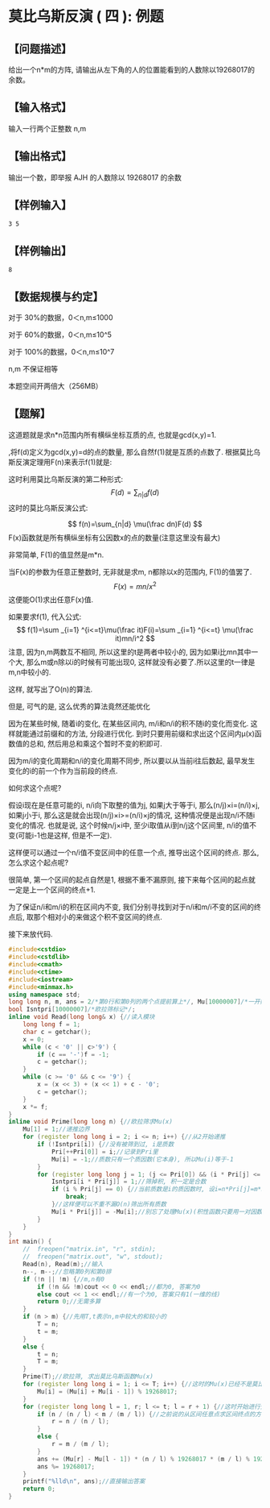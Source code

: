 # 莫比乌斯反演 ( 四 ): 例题

## 【问题描述】

给出一个n*m的方阵, 请输出从左下角的人的位置能看到的人数除以19268017的余数。

## 【输入格式】

输入一行两个正整数 n,m

## 【输出格式】

输出一个数，即举报 AJH 的人数除以 19268017 的余数

## 【样例输入】

```
3 5
```

## 【样例输出】

```
8
```

## 【数据规模与约定】

对于 30%的数据，0＜n,m≤1000

对于 60%的数据，0＜n,m≤10^5

对于 100%的数据，0＜n,m≤10^7

n,m 不保证相等

本题空间开两倍大（256MB）

## 【题解】

这道题就是求n*n范围内所有横纵坐标互质的点, 也就是gcd(x,y)=1.

,将f(d)定义为gcd(x,y)=d的点的数量, 那么自然f(1)就是互质的点数了. 根据莫比乌斯反演定理用F(n)来表示f(1)就是:

这时利用莫比乌斯反演的第二种形式:
$$
F(d)=\sum _{n|d} f(d)
$$
这时的莫比乌斯反演公式:


$$
f(n)=\sum_{n|d} \mu(\frac dn)F(d)
$$
F(x)函数就是所有横纵坐标有公因数x的点的数量(注意这里没有最大)

非常简单, F(1)的值显然是m*n.

当F(x)的参数为任意正整数时, 无非就是求m, n都除以x的范围内, F(1)的值罢了.
$$
F(x)=mn/x^2
$$
这便能O(1)求出任意F(x)值.

如果要求f(1), 代入公式:
$$
f(1)=\sum _{i=1} ^{i<=t}\mu(\frac it)F(i)=\sum _{i=1} ^{i<=t} \mu(\frac it)mn/i^2
$$
注意, 因为n,m两数互不相同, 所以这里的t是两者中较小的, 因为如果i比mn其中一个大, 那么m或n除以i的时候有可能出现0, 这样就没有必要了.所以这里的t一律是m,n中较小的.

这样, 就写出了O(n)的算法.

但是, 可气的是, 这么优秀的算法竟然还能优化

因为在某些时候, 随着i的变化, 在某些区间内, m/i和n/i的积不随i的变化而变化. 这样就能通过前缀和的方法, 分段进行优化. 到时只要用前缀和求出这个区间内μ(x)函数值的总和, 然后用总和乘这个暂时不变的积即可.

因为m/i的变化周期和n/i的变化周期不同步, 所以要以从当前i往后数起, 最早发生变化的i的前一个作为当前段的终点.

如何求这个点呢?

假设i现在是任意可能的i, n/i向下取整的值为j, 如果j大于等于i, 那么(n/j)×i=(n/i)×j, 如果j小于i, 那么这是就会出现(n/j)×i>=(n/i)×j的情况, 这种情况便是出现n/i不随i变化的情况. 也就是说, 这个时候n/j×i中, 至少i取值从i到n/j这个区间里, n/i的值不变(可能i-1也是这样, 但是不一定).

这样便可以通过一个n/i值不变区间中的任意一个点, 推导出这个区间的终点. 那么, 怎么求这个起点呢?

很简单, 第一个区间的起点自然是1, 根据不重不漏原则, 接下来每个区间的起点就一定是上一个区间的终点+1.

为了保证n/i和m/i的积在区间内不变, 我们分别寻找到对于n/i和m/i不变的区间的终点后, 取那个相对小的来做这个积不变区间的终点.

接下来放代码.

```c++
#include<cstdio>
#include<cstdlib>
#include<cmath>
#include<ctime>
#include<iostream>
#include<minmax.h>
using namespace std;
long long n, m, ans = 2/*第0行和第0列的两个点提前算上*/, Mu[10000007]/*一开始是μ(x), 后成前缀和*/, Pri[10000007]/*存所有质数*/, t, T/*存n,m*/;
bool Isntpri[10000007]/*欧拉筛标记*/;
inline void Read(long long& x) {//读入模块
	long long f = 1;
	char c = getchar();
	x = 0;
	while (c < '0' || c>'9') {
		if (c == '-')f = -1;
		c = getchar();
	}
	while (c >= '0' && c <= '9') {
		x = (x << 3) + (x << 1) + c - '0';
		c = getchar();
	}
	x *= f;
}
inline void Prime(long long n) {//欧拉筛求Mu(x)
	Mu[1] = 1;//递推边界
	for (register long long i = 2; i <= n; i++) {//从2开始递推
		if (!Isntpri[i]) {//没有被筛到过, i是质数
			Pri[++Pri[0]] = i;//记录到Pri里
			Mu[i] = -1;//质数只有一个质因数(它本身), 所以Mu(i)等于-1
		}
		for (register long long j = 1; (j <= Pri[0]) && (i * Pri[j] <= n); j++) {//不管i是不是质数, 都要乘部分已知质数(积一定小于等于i^2)
			Isntpri[i * Pri[j]] = 1;//筛掉积, 积一定是合数
			if (i % Pri[j] == 0) {//当前质数是i的质因数时, 设i=n*Pri[j]=m*Pri[j+1], 则合数i*Pri[j]已经被筛掉了(先筛后Break), 而Pri[j+1]*i一定会被Pri[j+1]^2筛掉(或者是被Pri[j+k]筛掉)
				break;
			}//这样便可以不重不漏O(n)筛出所有质数
			Mu[i * Pri[j]] = -Mu[i];//别忘了处理Mu(x)(积性函数只要用一对因数的函数值相乘就好)
		}
	}
}
int main() {
	//	freopen("matrix.in", "r", stdin);
	//	freopen("matrix.out", "w", stdout);
	Read(n), Read(m);//输入
	n--, m--;//忽略第0列和第0排
	if (!n || !m) {//m,n有0
		if (!n && !m)cout << 0 << endl;//都为0, 答案为0
		else cout << 1 << endl;//有一个为0, 答案只有1(一维的线)
		return 0;//无需多算
	}
	if (n > m) {//先用T,t表示n,m中较大的和较小的
		T = n;
		t = m;
	}
	else {
		t = n;
		T = m;
	}
	Prime(T);//欧拉筛, 求出莫比乌斯函数Mu(x)
	for (register long long i = 1; i <= T; i++) {//这时的Mu(x)已经不是莫比乌斯函数了, 而是莫比乌斯函数的前缀和
		Mu[i] = (Mu[i] + Mu[i - 1]) % 19268017;
	}
	for (register long long l = 1, r; l <= t; l = r + 1) {//这时开始进行分段优化
		if (n / (n / l) < m / (m / l)) {//之前说的从区间任意点求区间终点的方法, 选择较小的
			r = n / (n / l);
		}
		else {
			r = m / (m / l);
		}
		ans += (Mu[r] - Mu[l - 1]) * (n / l) % 19268017 * (m / l) % 19268017;//这里的前缀和相减求出来的就是Mu(x)函数值从l到r的总和, 乘上这个暂时不变的积
		ans %= 19268017;
	}
	printf("%lld\n", ans);//直接输出答案
	return 0;
}

```

